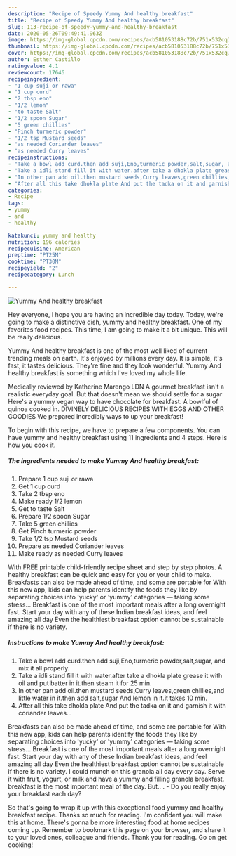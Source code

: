 ```yaml
---
description: "Recipe of Speedy Yummy And healthy breakfast"
title: "Recipe of Speedy Yummy And healthy breakfast"
slug: 113-recipe-of-speedy-yummy-and-healthy-breakfast
date: 2020-05-26T09:49:41.963Z
image: https://img-global.cpcdn.com/recipes/acb581053188c72b/751x532cq70/yummy-and-healthy-breakfast-recipe-main-photo.jpg
thumbnail: https://img-global.cpcdn.com/recipes/acb581053188c72b/751x532cq70/yummy-and-healthy-breakfast-recipe-main-photo.jpg
cover: https://img-global.cpcdn.com/recipes/acb581053188c72b/751x532cq70/yummy-and-healthy-breakfast-recipe-main-photo.jpg
author: Esther Castillo
ratingvalue: 4.1
reviewcount: 17646
recipeingredient:
- "1 cup suji or rawa"
- "1 cup curd"
- "2 tbsp eno"
- "1/2 lemon"
- "to taste Salt"
- "1/2 spoon Sugar"
- "5 green chillies"
- "Pinch turmeric powder"
- "1/2 tsp Mustard seeds"
- "as needed Coriander leaves"
- "as needed Curry leaves"
recipeinstructions:
- "Take a bowl add curd.then add suji,Eno,turmeric powder,salt,sugar, and mix it all properly."
- "Take a idli stand fill it with water.after take a dhokla plate grease it with oil and put batter in it.then steam it for 25 min."
- "In other pan add oil.then mustard seeds,Curry leaves,green chillies,and little water in it.then add salt,sugar And lemon in it.it takes 10 min."
- "After all this take dhokla plate And put the tadka on it and garnish it with coriander leaves..."
categories:
- Recipe
tags:
- yummy
- and
- healthy

katakunci: yummy and healthy 
nutrition: 196 calories
recipecuisine: American
preptime: "PT25M"
cooktime: "PT30M"
recipeyield: "2"
recipecategory: Lunch

---
```



![Yummy And healthy breakfast](https://img-global.cpcdn.com/recipes/acb581053188c72b/751x532cq70/yummy-and-healthy-breakfast-recipe-main-photo.jpg)

Hey everyone, I hope you are having an incredible day today. Today, we're going to make a distinctive dish, yummy and healthy breakfast. One of my favorites food recipes. This time, I am going to make it a bit unique. This will be really delicious.

Yummy And healthy breakfast is one of the most well liked of current trending meals on earth. It's enjoyed by millions every day. It is simple, it's fast, it tastes delicious. They're fine and they look wonderful. Yummy And healthy breakfast is something which I've loved my whole life.

Medically reviewed by Katherine Marengo LDN A gourmet breakfast isn&#39;t a realistic everyday goal. But that doesn&#39;t mean we should settle for a sugar Here&#39;s a yummy vegan way to have chocolate for breakfast. A bowlful of quinoa cooked in. DIVINELY DELICIOUS RECIPES WITH EGGS AND OTHER GOODIES We prepared incredibly ways to up your breakfast!


To begin with this recipe, we have to prepare a few components. You can have yummy and healthy breakfast using 11 ingredients and 4 steps. Here is how you cook it.

<!--inarticleads1-->

##### The ingredients needed to make Yummy And healthy breakfast:

1. Prepare 1 cup suji or rawa
1. Get 1 cup curd
1. Take 2 tbsp eno
1. Make ready 1/2 lemon
1. Get to taste Salt
1. Prepare 1/2 spoon Sugar
1. Take 5 green chillies
1. Get Pinch turmeric powder
1. Take 1/2 tsp Mustard seeds
1. Prepare as needed Coriander leaves
1. Make ready as needed Curry leaves


With FREE printable child-friendly recipe sheet and step by step photos. A healthy breakfast can be quick and easy for you or your child to make. Breakfasts can also be made ahead of time, and some are portable for With this new app, kids can help parents identify the foods they like by separating choices into &#39;yucky&#39; or &#39;yummy&#39; categories — taking some stress… Breakfast is one of the most important meals after a long overnight fast. Start your day with any of these Indian breakfast ideas, and feel amazing all day Even the healthiest breakfast option cannot be sustainable if there is no variety. 

<!--inarticleads2-->

##### Instructions to make Yummy And healthy breakfast:

1. Take a bowl add curd.then add suji,Eno,turmeric powder,salt,sugar, and mix it all properly.
1. Take a idli stand fill it with water.after take a dhokla plate grease it with oil and put batter in it.then steam it for 25 min.
1. In other pan add oil.then mustard seeds,Curry leaves,green chillies,and little water in it.then add salt,sugar And lemon in it.it takes 10 min.
1. After all this take dhokla plate And put the tadka on it and garnish it with coriander leaves...


Breakfasts can also be made ahead of time, and some are portable for With this new app, kids can help parents identify the foods they like by separating choices into &#39;yucky&#39; or &#39;yummy&#39; categories — taking some stress… Breakfast is one of the most important meals after a long overnight fast. Start your day with any of these Indian breakfast ideas, and feel amazing all day Even the healthiest breakfast option cannot be sustainable if there is no variety. I could munch on this granola all day every day. Serve it with fruit, yogurt, or milk and have a yummy and filling granola breakfast. breakfast is the most important meal of the day. But.. . - Do you really enjoy your breakfast each day? 

So that's going to wrap it up with this exceptional food yummy and healthy breakfast recipe. Thanks so much for reading. I'm confident you will make this at home. There's gonna be more interesting food at home recipes coming up. Remember to bookmark this page on your browser, and share it to your loved ones, colleague and friends. Thank you for reading. Go on get cooking!
